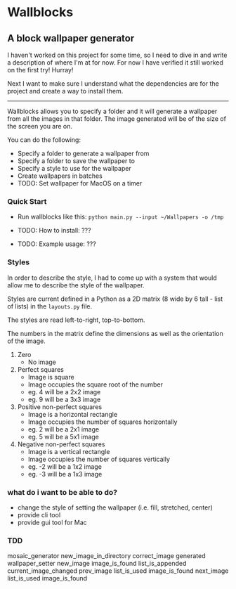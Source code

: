 # Wallblocks

## A block wallpaper generator

I haven't worked on this project for some time, so I need to dive in and write a description of where I'm at for now.
For now I have verified it still worked on the first try! Hurray!

Next I want to make sure I understand what the dependencies are for the project and create a way to install them.

---

Wallblocks allows you to specify a folder and it will generate a wallpaper from all the images in that folder.
The image generated will be of the size of the screen you are on.


You can do the following:
- Specify a folder to generate a wallpaper from
- Specify a folder to save the wallpaper to
- Specify a style to use for the wallpaper
- Create wallpapers in batches
- TODO: Set wallpaper for MacOS on a timer

### Quick Start
- Run wallblocks like this:
```python main.py --input ~/Wallpapers -o /tmp```

- TODO: How to install: ???

- TODO: Example usage: ???


### Styles

In order to describe the style, I had to come up with a system that would allow me to describe the style of the wallpaper.

Styles are current defined in a Python as a 2D matrix (8 wide by 6 tall - list of lists) in the `layouts.py` file.

The styles are read left-to-right, top-to-bottom.

The numbers in the matrix define the dimensions as well as the orientation of the image.

1. Zero
    - No image
2. Perfect squares
    - Image is square
    - Image occupies the square root of the number
    - eg. 4 will be a 2x2 image
    - eg. 9 will be a 3x3 image
3. Positive non-perfect squares
    - Image is a horizontal rectangle
    - Image occupies the number of squares horizontally
    - eg. 2 will be a 2x1 image
    - eg. 5 will be a 5x1 image
4. Negative non-perfect squares
    - Image is a vertical rectangle
    - Image occupies the number of squares vertically
    - eg. -2 will be a 1x2 image
    - eg. -3 will be a 1x3 image

### what do i want to be able to do?

- change the style of setting the wallpaper (i.e. fill, stretched, center)
- provide cli tool
- provide gui tool for Mac

### TDD
mosaic_generator
    new_image_in_directory
    correct_image generated
wallpaper_setter
    new_image
        image_is_found
        list_is_appended
        current_image_changed
    prev_image
        list_is_used
        image_is_found
    next_image
        list_is_used
        image_is_found
    
